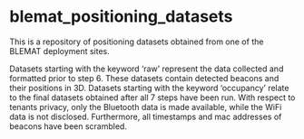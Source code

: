 # blemat_positioning_datasets
This is a repository of positioning datasets obtained from one of the BLEMAT deployment sites. 


Datasets starting with the keyword ‘raw’ represent the data collected and formatted prior to step 6. These datasets contain detected beacons and their positions in 3D. Datasets starting with the keyword ‘occupancy’ relate to the final datasets obtained after all 7 steps have been run. With respect to tenants privacy, only the Bluetooth data is made available, while the WiFi data is not disclosed. Furthermore, all timestamps and mac addresses of beacons have been scrambled.

